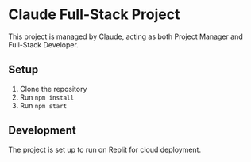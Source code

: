 # Claude Full-Stack Project

This project is managed by Claude, acting as both Project Manager and Full-Stack Developer.

## Setup
1. Clone the repository
2. Run `npm install`
3. Run `npm start`

## Development
The project is set up to run on Replit for cloud deployment.